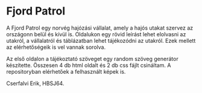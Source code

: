 # Fjord Patrol
A Fjord Patrol egy norvég hajózási vállalat, amely a hajós utakat 
szervez az országonn belül és kívül is.
Oldalukon egy rövid leírást lehet elolvasni az utakról, a vállalatról 
és táblázatban lehet tájékozódni az utakról. 
Ezek mellett az elérhetőségeik is vel vannak sorolva.

Az első oldalon a tájékoztató szöveget egy random szöveg generátor készítette.
Összesen 4 db html oldalt és 2 db css fájlt csináltam.
A repositoryban elérhetőek a felhasznált képek is.

Cserfalvi Erik, HBSJ64.
